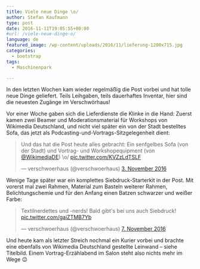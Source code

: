 ```yaml
---
title: Viele neue Dinge \o/
author: Stefan Kaufmann
type: post
date: 2016-11-11T19:05:55+00:00
#url: /viele-neue-dinge-o/
language: de
featured_image: /wp-content/uploads/2016/11/lieferung-1200x715.jpg
categories:
  - bootstrap
tags:
  - Maschinenpark

---
```

In den letzten Wochen kam wieder regelmäßig die Post vorbei und hat tolle neue Dinge geliefert. Teils Leihgaben, teils dauerhaftes Inventar, hier sind die neuesten Zugänge im Verschwörhaus!

Vor einer Woche gaben sich die Lieferdienste die Klinke in die Hand: Zuerst kamen zwei Beamer und Moderationsmaterial für Workshops von Wikimedia Deutschland, und nicht viel später ein von der Stadt bestelltes Sofa, das jetzt als Podcasting-und-Vortrags-Sitzgelegenheit dient:

<blockquote class="twitter-tweet" data-lang="de">
  <p lang="de" dir="ltr">
    Und das hat die Post heute alles gebracht: Ein senfgelbes Sofa (von der Stadt) und Vortrag- und Workshopequipment (von <a href="https://twitter.com/WikimediaDE">@WikimediaDE</a>) \o/ <a href="https://t.co/KVZzLdTSLF">pic.twitter.com/KVZzLdTSLF</a>
  </p>
  
  <p>
    &mdash; verschwoerhaus (@verschwoerhaus) <a href="https://twitter.com/verschwoerhaus/status/794278799072432128">3. November 2016</a>
  </p>
</blockquote>



Wenige Tage später war ein komplettes Siebdruck-Starterkit in der Post. Mit vorerst mal zwei Rahmen, Material zum Basteln weiterer Rahmen, Belichtungschemie und für den Anfang einen Batzen schwarzer und weißer Farbe:

<blockquote class="twitter-tweet" data-lang="de">
  <p lang="de" dir="ltr">
    Textilnerdettes und -nerds! Bald gibt's bei uns auch Siebdruck! <a href="https://t.co/gaiZTMB7Yb">pic.twitter.com/gaiZTMB7Yb</a>
  </p>
  
  <p>
    &mdash; verschwoerhaus (@verschwoerhaus) <a href="https://twitter.com/verschwoerhaus/status/795630865166508033">7. November 2016</a>
  </p>
</blockquote>



Und heute kam als letzter Streich nochmal ein Kurier vorbei und brachte eine ebenfalls von Wikimedia Deutschland gestellte Leinwand – siehe Titelbild. Einem Vortrag-Erzählabend im Salon steht also nichts mehr im Wege 😉
